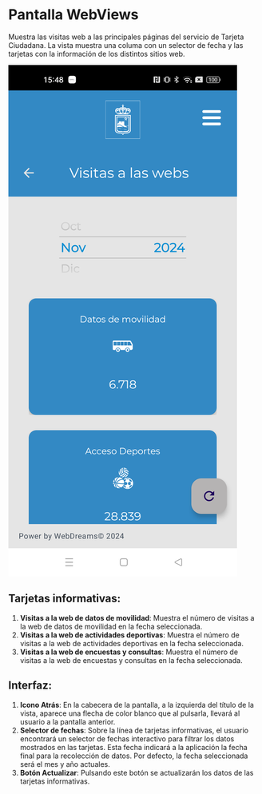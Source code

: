 # Pantalla WebViews

Muestra las visitas web a las principales páginas del servicio de Tarjeta Ciudadana. La vista muestra una columa con un selector de fecha y las tarjetas con la información de los distintos sitios web.

![Pantalla de visitas web](./img/sshots/webviews.png)

## Tarjetas informativas:
1. **Visitas a la web de datos de movilidad**: Muestra el número de visitas a la web de datos de movilidad en la fecha seleccionada.
2. **Visitas a la web de actividades deportivas**: Muestra el número de visitas a la web de actividades deportivas en la fecha seleccionada.
3. **Visitas a la web de encuestas y consultas**: Muestra el número de visitas a la web de encuestas y consultas en la fecha seleccionada.

## Interfaz:
1. **Icono Atrás**: En la cabecera de la pantalla, a la izquierda del título de la vista, aparece una flecha de color blanco que al pulsarla, llevará al usuario a la pantalla anterior.
2. **Selector de fechas**: Sobre la línea de tarjetas informativas, el usuario encontrará un selector de fechas interactivo para filtrar los datos mostrados en las tarjetas. Esta fecha indicará a la aplicación la fecha final para la recolección de datos. Por defecto, la fecha seleccionada será el mes y año actuales.
3. **Botón Actualizar**: Pulsando este botón se actualizarán los datos de las tarjetas informativas.

